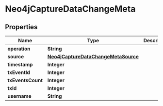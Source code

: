 

# Neo4jCaptureDataChangeMeta


## Properties

| Name | Type | Description | Notes |
|------------ | ------------- | ------------- | -------------|
|**operation** | **String** |  |  |
|**source** | [**Neo4jCaptureDataChangeMetaSource**](Neo4jCaptureDataChangeMetaSource.md) |  |  |
|**timestamp** | **Integer** |  |  |
|**txEventId** | **Integer** |  |  |
|**txEventsCount** | **Integer** |  |  |
|**txId** | **Integer** |  |  |
|**username** | **String** |  |  |



